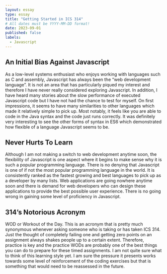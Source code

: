 ```yaml
---
layout: essay
type: essay
title: "Getting Started in ICS 314"
# All dates must be YYYY-MM-DD format!
date: 2023-09-01
published: false
labels:
  - Javascript
---
```


## An Initial Bias Against Javascript

As a low-level systems enthusiast who enjoys working with languages such as C and assembly, Javascript has always been the “web development language”.  It is not an area that has particularly piqued my interest and therefore I have never really considered exploring Javascript.  In addition, I have heard many stories about the slow performance of executed Javascript code but I have not had the chance to test for myself.  On first impressions, it seems to have many similarities to other languages which made it relatively simple to pick up.  Most notably, it feels like you are able to code in the Java syntax and the code just runs correctly.  It was definitely very interesting to see the other forms of syntax in ES6 which demonstrated how flexible of a language Javascript seems to be.

## Never Hurts To Learn

Although I am not making a switch to web development anytime soon, the flexibility of Javascript is one aspect where it begins to make sense why it is such a popular programming language.  There is no denying that Javascript is one of if not the most popular programming language in the world.  It is consistently ranked as the fastest growing and best languages to pick up as a developer by many lists.  Web applications are going nowhere anytime soon and there is demand for web developers who can design these applications to provide the best possible user experience.  There is no going wrong in gaining some level of proficiency in Javascript.

## 314’s Notorious Acronym

WOD or Workout of the Day.  This is an acronym that is pretty much synonymous whenever asking someone who is taking or has taken ICS 314.  Just the thought of completely failing one and getting zero points on an assignment always shakes people up to a certain extent.  Therefore, practice is key and the practice WODs are probably one of the best things you can do to prepare for these timed assignments.  I am not quite sure what to think of this learning style yet.  I am sure the pressure it presents works towards some level of reinforcement of the coding exercises but that is something that would need to be reassessed in the future.  
